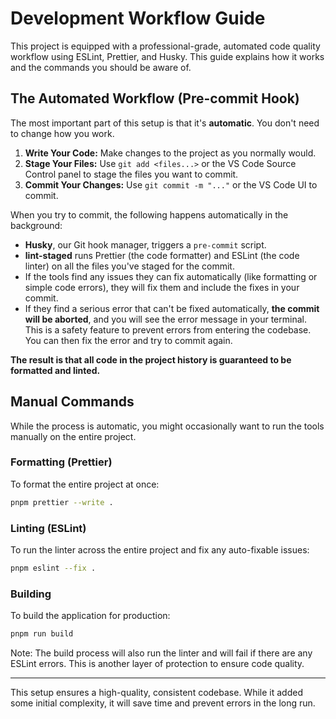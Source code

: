 # Development Workflow Guide

This project is equipped with a professional-grade, automated code quality workflow using ESLint, Prettier, and Husky. This guide explains how it works and the commands you should be aware of.

## The Automated Workflow (Pre-commit Hook)

The most important part of this setup is that it's **automatic**. You don't need to change how you work.

1.  **Write Your Code:** Make changes to the project as you normally would.
2.  **Stage Your Files:** Use `git add <files...>` or the VS Code Source Control panel to stage the files you want to commit.
3.  **Commit Your Changes:** Use `git commit -m "..."` or the VS Code UI to commit.

When you try to commit, the following happens automatically in the background:
- **Husky**, our Git hook manager, triggers a `pre-commit` script.
- **lint-staged** runs Prettier (the code formatter) and ESLint (the code linter) on all the files you've staged for the commit.
- If the tools find any issues they can fix automatically (like formatting or simple code errors), they will fix them and include the fixes in your commit.
- If they find a serious error that can't be fixed automatically, **the commit will be aborted**, and you will see the error message in your terminal. This is a safety feature to prevent errors from entering the codebase. You can then fix the error and try to commit again.

**The result is that all code in the project history is guaranteed to be formatted and linted.**

## Manual Commands

While the process is automatic, you might occasionally want to run the tools manually on the entire project.

### Formatting (Prettier)

To format the entire project at once:

```bash
pnpm prettier --write .
```

### Linting (ESLint)

To run the linter across the entire project and fix any auto-fixable issues:

```bash
pnpm eslint --fix .
```

### Building

To build the application for production:

```bash
pnpm run build
```

Note: The build process will also run the linter and will fail if there are any ESLint errors. This is another layer of protection to ensure code quality.

---

This setup ensures a high-quality, consistent codebase. While it added some initial complexity, it will save time and prevent errors in the long run.
